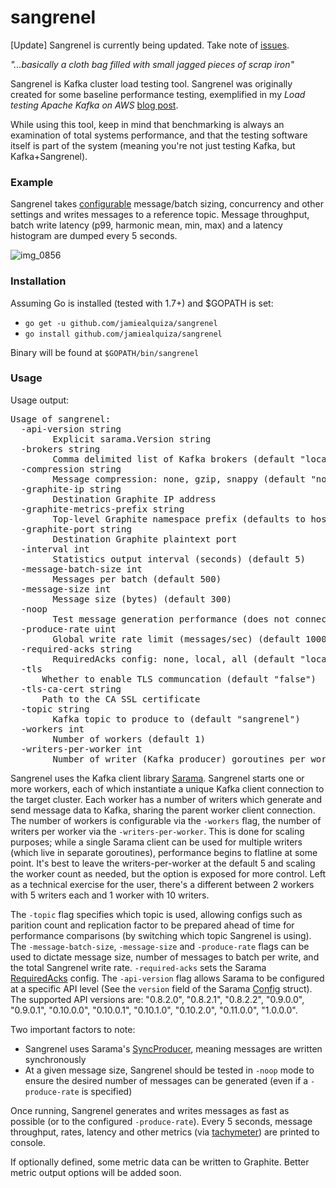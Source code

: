 sangrenel
=========

[Update] Sangrenel is currently being updated. Take note of [issues](https://github.com/jamiealquiza/sangrenel/issues).

*"...basically a cloth bag filled with small jagged pieces of scrap iron"*

Sangrenel is Kafka cluster load testing tool. Sangrenel was originally created for some baseline performance testing, exemplified in my *Load testing Apache Kafka on AWS* [blog post](https://grey-boundary.io/load-testing-apache-kafka-on-aws/).

While using this tool, keep in mind that benchmarking is always an examination of total systems performance, and that the testing software itself is part of the system (meaning you're not just testing Kafka, but Kafka+Sangrenel).

### Example

Sangrenel takes [configurable](https://github.com/jamiealquiza/sangrenel#usage) message/batch sizing, concurrency and other settings and writes messages to a reference topic. Message throughput, batch write latency (p99, harmonic mean, min, max) and a latency histogram are dumped every 5 seconds.

![img_0856](https://user-images.githubusercontent.com/4108044/27497484-20821454-5818-11e7-81c9-9773597753d1.gif)

### Installation

Assuming Go is installed (tested with 1.7+) and $GOPATH is set:

- `go get -u github.com/jamiealquiza/sangrenel`
- `go install github.com/jamiealquiza/sangrenel`

Binary will be found at `$GOPATH/bin/sangrenel`

### Usage

Usage output:
<pre>
Usage of sangrenel:
  -api-version string
    	Explicit sarama.Version string
  -brokers string
    	Comma delimited list of Kafka brokers (default "localhost:9092")
  -compression string
    	Message compression: none, gzip, snappy (default "none")
  -graphite-ip string
    	Destination Graphite IP address
  -graphite-metrics-prefix string
    	Top-level Graphite namespace prefix (defaults to hostname) (default "ja.local")
  -graphite-port string
    	Destination Graphite plaintext port
  -interval int
    	Statistics output interval (seconds) (default 5)
  -message-batch-size int
    	Messages per batch (default 500)
  -message-size int
    	Message size (bytes) (default 300)
  -noop
    	Test message generation performance (does not connect to Kafka)
  -produce-rate uint
    	Global write rate limit (messages/sec) (default 100000000)
  -required-acks string
    	RequiredAcks config: none, local, all (default "local")
  -tls
      Whether to enable TLS communcation (default "false")
  -tls-ca-cert string
      Path to the CA SSL certificate
  -topic string
    	Kafka topic to produce to (default "sangrenel")
  -workers int
    	Number of workers (default 1)
  -writers-per-worker int
    	Number of writer (Kafka producer) goroutines per worker (default 5)
</pre>

Sangrenel uses the Kafka client library [Sarama](https://github.com/Shopify/sarama). Sangrenel starts one or more workers, each of which instantiate a unique Kafka client connection to the target cluster. Each worker has a number of writers which generate and send message data to Kafka, sharing the parent worker client connection. The number of workers is configurable via the `-workers` flag, the number of writers per worker via the `-writers-per-worker`. This is done for scaling purposes; while a single Sarama client can be used for multiple writers (which live in separate goroutines), performance begins to flatline at some point. It's best to leave the writers-per-worker at the default 5 and scaling the worker count as needed, but the option is exposed for more control. Left as a technical exercise for the user, there's a different between 2 workers with 5 writers each and 1 worker with 10 writers.

The `-topic` flag specifies which topic is used, allowing configs such as parition count and replication factor to be prepared ahead of time for performance comparisons (by switching which topic Sangrenel is using). The `-message-batch-size`, `-message-size` and `-produce-rate` flags can be used to dictate message size, number of messages to batch per write, and the total Sangrenel write rate. `-required-acks` sets the Sarama [RequiredAcks](https://godoc.org/github.com/Shopify/sarama#RequiredAcks) config. The `-api-version` flag allows Sarama to be configured at a specific API level (See the `version` field of the Sarama [Config](https://godoc.org/github.com/Shopify/sarama#Config) struct). The supported API versions are: "0.8.2.0", "0.8.2.1", "0.8.2.2", "0.9.0.0", "0.9.0.1", "0.10.0.0", "0.10.0.1", "0.10.1.0", "0.10.2.0", "0.11.0.0", "1.0.0.0".

Two important factors to note:
- Sangrenel uses Sarama's [SyncProducer](https://godoc.org/github.com/Shopify/sarama#SyncProducer), meaning messages are written synchronously
- At a given message size, Sangrenel should be tested in `-noop` mode to ensure the desired number of messages can be generated (even if a `-produce-rate` is specified)

Once running, Sangrenel generates and writes messages as fast as possible (or to the configured `-produce-rate`). Every 5 seconds, message throughput, rates, latency and other metrics (via [tachymeter](https://github.com/jamiealquiza/tachymeter)) are printed to console.

If optionally defined, some metric data can be written to Graphite. Better metric output options will be added soon.
